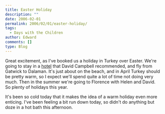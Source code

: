 ```yaml
---
title: Easter Holiday
description: ""
date: 2006-02-01
permalink: 2006/02/01/easter-holiday/
tags:
  - Days with the Children
author: Edward
comments: []
type: Blog
---
```


Great excitement, as I\'ve booked us a holiday in Turkey over Easter.
We\'re going to stay in a [hotel][1] that David Campbell recommended,
and fly from Gatwick to Dalaman. It\'s just about on the beach, and in
April Turkey should be pretty warm, so I expect we\'ll spend quite a lot
of time not doing very much. Then in the summer we\'re going to Florence
with Helen and David. So plenty of holidays this year.

It\'s been so cold today that it makes the idea of a warm holiday even
more enticing. I\'ve been feeling a bit run down today, so didn\'t do
anything but doze in a hot bath this afternoon.



[1]: https://www.pataraviewpoint.com/
